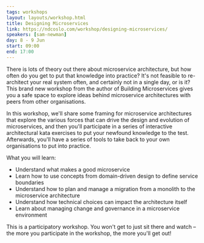 ```yaml
---
tags: workshops
layout: layouts/workshop.html
title: Designing Microservices
link: https://ndcoslo.com/workshop/designing-microservices/
speakers: [sam-newman]
day: 8 - 9 Jun
start: 09:00
end: 17:00
---
```

There is lots of theory out there about microservice architecture, but how often do you get to put that knowledge into practice? It's not feasible to re-architect your real system often, and certainly not in a single day, or is it? This brand new workshop from the author of Building Microservices gives you a safe space to explore ideas behind microservice architectures with peers from other organisations.

In this workshop, we'll share some framing for microservice architectures that explore the various forces that can drive the design and evolution of microservices, and then you'll participate in a series of interactive architectural kata exercises to put your newfound knowledge to the test. Afterwards, you'll have a series of tools to take back to your own organisations to put into practice.

What you will learn:

- Understand what makes a good microservice
- Learn how to use concepts from domain-driven design to define service boundaries
- Understand how to plan and manage a migration from a monolith to the microservice architecture
- Understand how technical choices can impact the architecture itself
- Learn about managing change and governance in a microservice environment

This is a participatory workshop. You won't get to just sit there and watch – the more you participate in the workshop, the more you'll get out!
